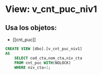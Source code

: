# View: v_cnt_puc_niv1

## Usa los objetos:
- [[cnt_puc]]

```sql
CREATE VIEW [dbo].[v_cnt_puc_niv1]
AS
	SELECT cod_cta,nom_cta,niv_cta
	FROM cnt_puc WITH(NOLOCK)
	WHERE niv_cta=1;

```
